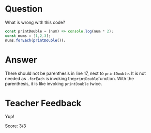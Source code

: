 # Question
What is wrong with this code?

```js
const printDouble = (num) => console.log(num * 2);
const nums = [1,2,3];
nums.forEach(printDouble());
```

# Answer
There should not be parenthesis in line 17, next to `printDouble`. It is not needed as `.forEach` is invoking the`printDouble`function. With the parenthesis, it is like invoking `printDouble` twice. 

# Teacher Feedback

Yup!

Score: 3/3